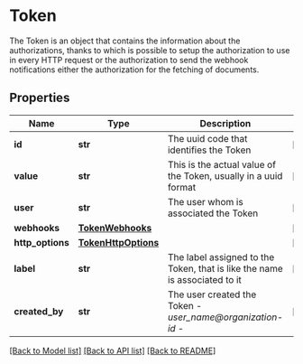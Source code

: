 # Token

The Token is an object that contains the information about the authorizations, thanks to which is possible to setup the authorization to use in every HTTP request or the authorization to send the webhook notifications either the authorization for the fetching of documents. 
## Properties
Name | Type | Description | Notes
------------ | ------------- | ------------- | -------------
**id** | **str** | The uuid code that identifies the Token | [optional] 
**value** | **str** | This is the actual value of the Token, usually in a uuid format | [optional] 
**user** | **str** | The user whom is associated the Token | [optional] 
**webhooks** | [**TokenWebhooks**](TokenWebhooks.md) |  | [optional] 
**http_options** | [**TokenHttpOptions**](TokenHttpOptions.md) |  | [optional] 
**label** | **str** | The label assigned to the Token, that is like the name is associated to it | [optional] 
**created_by** | **str** | The user created the Token - _user_name@organization-id_ - | [optional] 

[[Back to Model list]](../README.md#documentation-for-models) [[Back to API list]](../README.md#documentation-for-api-endpoints) [[Back to README]](../README.md)


